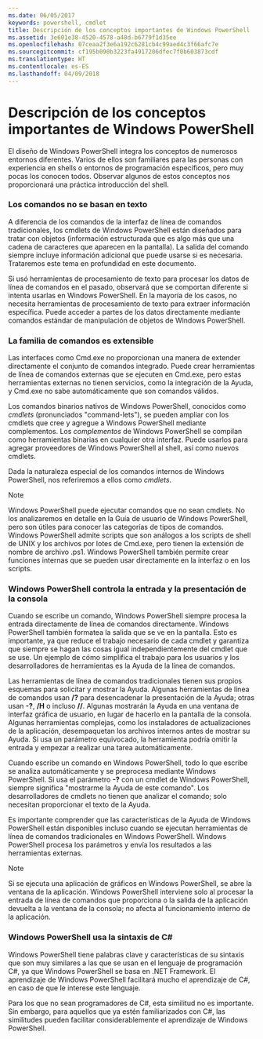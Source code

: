 ```yaml
---
ms.date: 06/05/2017
keywords: powershell, cmdlet
title: Descripción de los conceptos importantes de Windows PowerShell
ms.assetid: 3e601e38-4520-4578-a48d-b6779f1d35ee
ms.openlocfilehash: 07ceaa2f3e6a192c6281cb4c99aed4c3f66afc7e
ms.sourcegitcommit: cf195b090b3223fa4917206dfec7f0b603873cdf
ms.translationtype: HT
ms.contentlocale: es-ES
ms.lasthandoff: 04/09/2018
---
```

# <a name="understanding-important-windows-powershell-concepts"></a>Descripción de los conceptos importantes de Windows PowerShell
El diseño de Windows PowerShell integra los conceptos de numerosos entornos diferentes. Varios de ellos son familiares para las personas con experiencia en shells o entornos de programación específicos, pero muy pocas los conocen todos. Observar algunos de estos conceptos nos proporcionará una práctica introducción del shell.

### <a name="commands-are-not-text-based"></a>Los comandos no se basan en texto
A diferencia de los comandos de la interfaz de línea de comandos tradicionales, los cmdlets de Windows PowerShell están diseñados para tratar con objetos (información estructurada que es algo más que una cadena de caracteres que aparecen en la pantalla). La salida del comando siempre incluye información adicional que puede usarse si es necesaria. Trataremos este tema en profundidad en este documento.

Si usó herramientas de procesamiento de texto para procesar los datos de línea de comandos en el pasado, observará que se comportan diferente si intenta usarlas en Windows PowerShell. En la mayoría de los casos, no necesita herramientas de procesamiento de texto para extraer información específica. Puede acceder a partes de los datos directamente mediante comandos estándar de manipulación de objetos de Windows PowerShell.

### <a name="the-command-family-is-extensible"></a>La familia de comandos es extensible
Las interfaces como Cmd.exe no proporcionan una manera de extender directamente el conjunto de comandos integrado. Puede crear herramientas de línea de comandos externas que se ejecuten en Cmd.exe, pero estas herramientas externas no tienen servicios, como la integración de la Ayuda, y Cmd.exe no sabe automáticamente que son comandos válidos.

Los comandos binarios nativos de Windows PowerShell, conocidos como *cmdlets* (pronunciados "command-lets"), se pueden ampliar con los cmdlets que cree y agregue a Windows PowerShell mediante complementos. Los *complementos* de Windows PowerShell se compilan como herramientas binarias en cualquier otra interfaz. Puede usarlos para agregar proveedores de Windows PowerShell al shell, así como nuevos cmdlets.

Dada la naturaleza especial de los comandos internos de Windows PowerShell, nos referiremos a ellos como *cmdlets*.

> [!NOTE]
> Windows PowerShell puede ejecutar comandos que no sean cmdlets. No los analizaremos en detalle en la Guía de usuario de Windows PowerShell, pero son útiles para conocer las categorías de tipos de comandos. Windows PowerShell admite scripts que son análogos a los scripts de shell de UNIX y los archivos por lotes de Cmd.exe, pero tienen la extensión de nombre de archivo .ps1. Windows PowerShell también permite crear funciones internas que se pueden usar directamente en la interfaz o en los scripts.

### <a name="windows-powershell-handles-console-input-and-display"></a>Windows PowerShell controla la entrada y la presentación de la consola
Cuando se escribe un comando, Windows PowerShell siempre procesa la entrada directamente de línea de comandos directamente. Windows PowerShell también formatea la salida que se ve en la pantalla. Esto es importante, ya que reduce el trabajo necesario de cada cmdlet y garantiza que siempre se hagan las cosas igual independientemente del cmdlet que se use. Un ejemplo de cómo simplifica el trabajo para los usuarios y los desarrolladores de herramientas es la Ayuda de la línea de comandos.

Las herramientas de línea de comandos tradicionales tienen sus propios esquemas para solicitar y mostrar la Ayuda. Algunas herramientas de línea de comandos usan **/?** para desencadenar la presentación de la Ayuda; otras usan **-?**, **/H** o incluso **//**. Algunas mostrarán la Ayuda en una ventana de interfaz gráfica de usuario, en lugar de hacerlo en la pantalla de la consola. Algunas herramientas complejas, como los instaladores de actualizaciones de la aplicación, desempaquetan los archivos internos antes de mostrar su Ayuda. Si usa un parámetro equivocado, la herramienta podría omitir la entrada y empezar a realizar una tarea automáticamente.

Cuando escribe un comando en Windows PowerShell, todo lo que escribe se analiza automáticamente y se preprocesa mediante Windows PowerShell. Si usa el parámetro **-?** con un cmdlet de Windows PowerShell, siempre significa "mostrarme la Ayuda de este comando". Los desarrolladores de cmdlets no tienen que analizar el comando; solo necesitan proporcionar el texto de la Ayuda.

Es importante comprender que las características de la Ayuda de Windows PowerShell están disponibles incluso cuando se ejecutan herramientas de línea de comandos tradicionales en Windows PowerShell. Windows PowerShell procesa los parámetros y envía los resultados a las herramientas externas.

> [!NOTE]
> Si se ejecuta una aplicación de gráficos en Windows PowerShell, se abre la ventana de la aplicación. Windows PowerShell interviene solo al procesar la entrada de línea de comandos que proporciona o la salida de la aplicación devuelta a la ventana de la consola; no afecta al funcionamiento interno de la aplicación.

### <a name="windows-powershell-uses-some-c-syntax"></a>Windows PowerShell usa la sintaxis de C#
Windows PowerShell tiene palabras clave y características de su sintaxis que son muy similares a las que se usan en el lenguaje de programación C#, ya que Windows PowerShell se basa en .NET Framework. El aprendizaje de Windows PowerShell facilitará mucho el aprendizaje de C#, en caso de que le interese este lenguaje.

Para los que no sean programadores de C#, esta similitud no es importante. Sin embargo, para aquellos que ya estén familiarizados con C#, las similitudes pueden facilitar considerablemente el aprendizaje de Windows PowerShell.